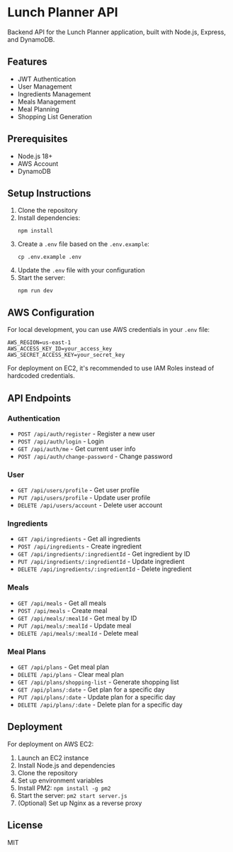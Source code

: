 # Lunch Planner API

Backend API for the Lunch Planner application, built with Node.js, Express, and DynamoDB.

## Features

- JWT Authentication
- User Management
- Ingredients Management
- Meals Management
- Meal Planning
- Shopping List Generation

## Prerequisites

- Node.js 18+
- AWS Account
- DynamoDB

## Setup Instructions

1. Clone the repository
2. Install dependencies:
   ```
   npm install
   ```
3. Create a `.env` file based on the `.env.example`:
   ```
   cp .env.example .env
   ```
4. Update the `.env` file with your configuration
5. Start the server:
   ```
   npm run dev
   ```

## AWS Configuration

For local development, you can use AWS credentials in your `.env` file:

```
AWS_REGION=us-east-1
AWS_ACCESS_KEY_ID=your_access_key
AWS_SECRET_ACCESS_KEY=your_secret_key
```

For deployment on EC2, it's recommended to use IAM Roles instead of hardcoded credentials.

## API Endpoints

### Authentication

- `POST /api/auth/register` - Register a new user
- `POST /api/auth/login` - Login
- `GET /api/auth/me` - Get current user info
- `POST /api/auth/change-password` - Change password

### User

- `GET /api/users/profile` - Get user profile
- `PUT /api/users/profile` - Update user profile
- `DELETE /api/users/account` - Delete user account

### Ingredients

- `GET /api/ingredients` - Get all ingredients
- `POST /api/ingredients` - Create ingredient
- `GET /api/ingredients/:ingredientId` - Get ingredient by ID
- `PUT /api/ingredients/:ingredientId` - Update ingredient
- `DELETE /api/ingredients/:ingredientId` - Delete ingredient

### Meals

- `GET /api/meals` - Get all meals
- `POST /api/meals` - Create meal
- `GET /api/meals/:mealId` - Get meal by ID
- `PUT /api/meals/:mealId` - Update meal
- `DELETE /api/meals/:mealId` - Delete meal

### Meal Plans

- `GET /api/plans` - Get meal plan
- `DELETE /api/plans` - Clear meal plan
- `GET /api/plans/shopping-list` - Generate shopping list
- `GET /api/plans/:date` - Get plan for a specific day
- `PUT /api/plans/:date` - Update plan for a specific day
- `DELETE /api/plans/:date` - Delete plan for a specific day

## Deployment

For deployment on AWS EC2:

1. Launch an EC2 instance
2. Install Node.js and dependencies
3. Clone the repository
4. Set up environment variables
5. Install PM2: `npm install -g pm2`
6. Start the server: `pm2 start server.js`
7. (Optional) Set up Nginx as a reverse proxy

## License

MIT 